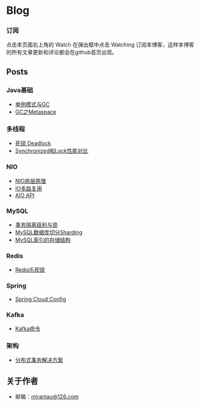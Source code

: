 Blog
========

### 订阅
点击本页面右上角的 Watch 在弹出框中点击 Watching 订阅本博客，这样本博客的所有文章更新和评论都会在github首页出现。


## Posts

### Java基础
- [单例模式与GC](https://github.com/miranlau/blog/issues/1)
- [GC之Metaspace](https://github.com/miranlau/blog/issues/5)

### 多线程
- [死锁 Deadlock](https://github.com/miranlau/blog/issues/2)
- [Synchronized和Lock性能对比](https://github.com/miranlau/blog/issues/3)

### NIO
- [NIO底层原理](https://github.com/miranlau/blog/issues/3)
- [IO多路复用](https://github.com/miranlau/blog/issues/4)
- [AIO API](https://github.com/miranlau/blog/issues/10)


### MySQL
- [事务隔离级别与锁](https://github.com/miranlau/blog/issues/6)
- [MySQL数据库切分Sharding](https://github.com/miranlau/blog/issues/7)
- [MySQL索引的存储结构](https://github.com/miranlau/blog/issues/9)

### Redis
- [Redis乐观锁](https://github.com/miranlau/blog/issues/4)


### Spring
- [Spring Cloud Config](https://github.com/miranlau/blog/issues/4)

### Kafka
- [Kafka命令](https://github.com/miranlau/blog/issues/4)

### 架构
- [分布式事务解决方案](https://github.com/miranlau/blog/issues/8)

## 关于作者
- 邮箱：miranlau@126.com

